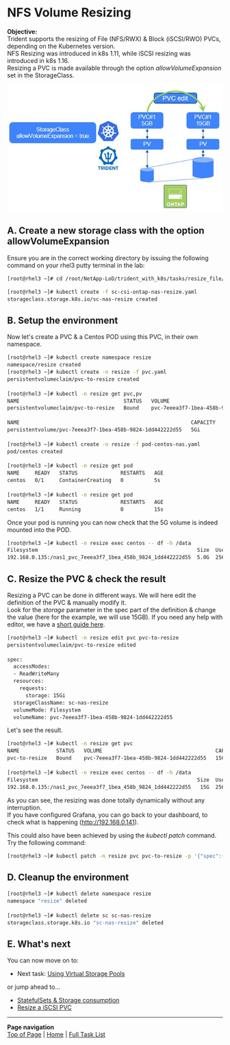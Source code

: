 # NFS Volume Resizing

**Objective:**  
Trident supports the resizing of File (NFS/RWX) & Block (iSCSI/RWO) PVCs, depending on the Kubernetes version.  
NFS Resizing was introduced in k8s 1.11, while iSCSI resizing was introduced in k8s 1.16.  
Resizing a PVC is made available through the option *allowVolumeExpansion* set in the StorageClass.  

![Resize File](../../../images/resize_file.jpg "Resize File")

## A. Create a new storage class with the option allowVolumeExpansion

Ensure you are in the correct working directory by issuing the following command on your rhel3 putty terminal in the lab:

```bash
[root@rhel3 ~]# cd /root/NetApp-LoD/trident_with_k8s/tasks/resize_file/
```

```bash
[root@rhel3 ~]# kubectl create -f sc-csi-ontap-nas-resize.yaml
storageclass.storage.k8s.io/sc-nas-resize created
```

## B. Setup the environment

Now let's create a PVC & a Centos POD using this PVC, in their own namespace.

```bash
[root@rhel3 ~]# kubectl create namespace resize
namespace/resize created
[root@rhel3 ~]# kubectl create -n resize -f pvc.yaml
persistentvolumeclaim/pvc-to-resize created

[root@rhel3 ~]# kubectl -n resize get pvc,pv
NAME                                  STATUS   VOLUME                                     CAPACITY   ACCESS MODES   STORAGECLASS    AGE
persistentvolumeclaim/pvc-to-resize   Bound    pvc-7eeea3f7-1bea-458b-9824-1dd442222d55   5Gi        RWX            sc-nas-resize   2s

NAME                                                        CAPACITY   ACCESS MODES   RECLAIM POLICY   STATUS   CLAIM                   STORAGECLASS    REASON   AGE
persistentvolume/pvc-7eeea3f7-1bea-458b-9824-1dd442222d55   5Gi        RWX            Delete           Bound    resize/pvc-to-resize   sc-nas-resize            1s

[root@rhel3 ~]# kubectl create -n resize -f pod-centos-nas.yaml
pod/centos created

[root@rhel3 ~]# kubectl -n resize get pod
NAME     READY   STATUS              RESTARTS   AGE
centos   0/1     ContainerCreating   0          5s

[root@rhel3 ~]# kubectl -n resize get pod
NAME     READY   STATUS              RESTARTS   AGE
centos   1/1     Running             0          15s
```

Once your pod is running you can now check that the 5G volume is indeed mounted into the POD.

```bash
[root@rhel3 ~]# kubectl -n resize exec centos -- df -h /data
Filesystem                                                    Size  Used Avail Use% Mounted on
192.168.0.135:/nas1_pvc_7eeea3f7_1bea_458b_9824_1dd442222d55  5.0G  256K  5.0G   1% /data
```

## C. Resize the PVC & check the result

Resizing a PVC can be done in different ways. We will here edit the definition of the PVC & manually modify it.  
Look for the *storage* parameter in the spec part of the definition & change the value (here for the example, we will use 15GB).  If you need any help with editor, we have a [short guide here](/trident_with_k8s/tasks/vim).

```bash
[root@rhel3 ~]# kubectl -n resize edit pvc pvc-to-resize
persistentvolumeclaim/pvc-to-resize edited

spec:
  accessModes:
  - ReadWriteMany
  resources:
    requests:
      storage: 15Gi
  storageClassName: sc-nas-resize
  volumeMode: Filesystem
  volumeName: pvc-7eeea3f7-1bea-458b-9824-1dd442222d55
```

Let's see the result.

```bash
[root@rhel3 ~]# kubectl -n resize get pvc
NAME            STATUS   VOLUME                                     CAPACITY   ACCESS MODES   STORAGECLASS    AGE
pvc-to-resize   Bound    pvc-7eeea3f7-1bea-458b-9824-1dd442222d55   15Gi       RWX            sc-nas-resize   144m

[root@rhel3 ~]# kubectl -n resize exec centos -- df -h /data
Filesystem                                                    Size  Used Avail Use% Mounted on
192.168.0.135:/nas1_pvc_7eeea3f7_1bea_458b_9824_1dd442222d55   15G  256K   15G   1% /data
```

As you can see, the resizing was done totally dynamically without any interruption.  
If you have configured Grafana, you can go back to your dashboard, to check what is happening (<http://192.168.0.141>).  

This could also have been achieved by using the _kubectl patch_ command. Try the following command:

```bash
[root@rhel3 ~]# kubectl patch -n resize pvc pvc-to-resize -p '{"spec":{"resources":{"requests":{"storage":"18Gi"}}}}'
```

## D. Cleanup the environment

```bash
[root@rhel3 ~]# kubectl delete namespace resize
namespace "resize" deleted

[root@rhel3 ~]# kubectl delete sc sc-nas-resize
storageclass.storage.k8s.io "sc-nas-resize" deleted
```

## E. What's next

You can now move on to:  

- Next task: [Using Virtual Storage Pools](../storage_pools)  

or jump ahead to...  

- [StatefulSets & Storage consumption](../statefulsets)  
- [Resize a iSCSI PVC](../resize_block)  

---
**Page navigation**  
[Top of Page](#top) | [Home](/README.md) | [Full Task List](/README.md#prod-k8s-cluster-tasks)

